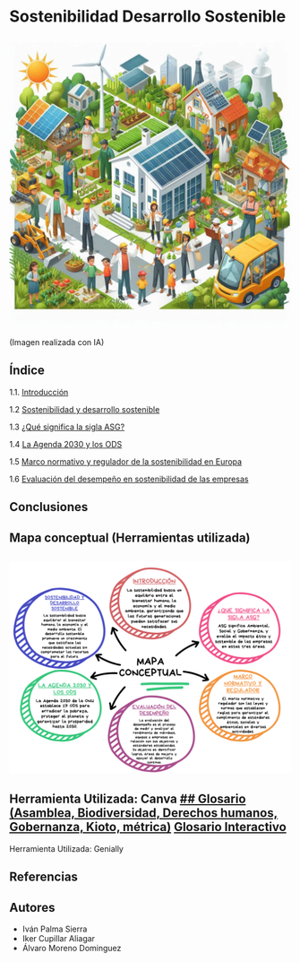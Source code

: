 # Sostenibilidad Desarrollo Sostenible
![introduccion](img/sostenibilidad2.jpeg)
---
(Imagen realizada con IA)
## Índice
1.1. [Introducción](introduccion.md)

1.2 [Sostenibilidad y desarrollo sostenible](Sostenibilidad.md)

1.3 [¿Qué significa la sigla ASG?]()

1.4 [La Agenda 2030 y los ODS](agenda.md)

1.5 [Marco normativo y regulador de la sostenibilidad en Europa]()

1.6 [Evaluación del desempeño en sostenibilidad de las empresas]()

## Conclusiones
## Mapa conceptual (Herramientas utilizada)
![mapa conceptual](img/mapaconceptual.png)
---
Herramienta Utilizada: Canva
[## Glosario (Asamblea, Biodiversidad, Derechos humanos, Gobernanza, Kioto, métrica)](https://view.genially.com/672c81a613e6505420dc0335/interactive-content-glosario-interactivo-sostenibilidad-y-desarrollo-sostenible)
[Glosario Interactivo](https://view.genially.com/672c81a613e6505420dc0335/interactive-content-glosario-interactivo-sostenibilidad-y-desarrollo-sostenible)
---
Herramienta Utilizada: Genially
## Referencias
## Autores
- Iván Palma Sierra
- Iker Cupillar Aliagar
- Álvaro Moreno Dominguez
